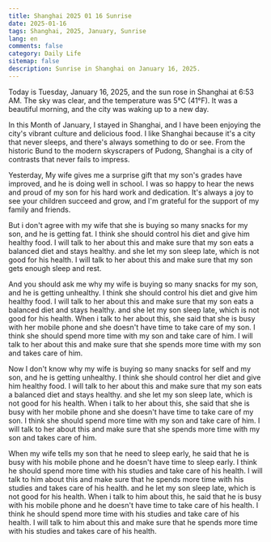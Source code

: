 ```yaml
---
title: Shanghai 2025 01 16 Sunrise 
date: 2025-01-16
tags: Shanghai, 2025, January, Sunrise
lang: en
comments: false
category: Daily Life
sitemap: false
description: Sunrise in Shanghai on January 16, 2025.
---
```


Today is Tuesday, January 16, 2025, and the sun rose in Shanghai at 6:53 AM. The sky was clear, and the temperature was 5°C (41°F). It was a beautiful morning, and the city was waking up to a new day.

In this Month of January, I stayed in Shanghai, and I have been enjoying the city's vibrant culture and delicious food. I like Shanghai because it's a city that never sleeps, and there's always something to do or see. From the historic Bund to the modern skyscrapers of Pudong, Shanghai is a city of contrasts that never fails to impress.

Yesterday, My wife gives me a surprise gift that my son's grades have improved, and he is doing well in school. I was so happy to hear the news and proud of my son for his hard work and dedication. It's always a joy to see your children succeed and grow, and I'm grateful for the support of my family and friends.

But i don't agree with my wife that she is buying so many snacks for my son, and he is getting fat. I think she should control his diet and give him healthy food. I will talk to her about this and make sure that my son eats a balanced diet and stays healthy. and she let my son sleep late, which is not good for his health. I will talk to her about this and make sure that my son gets enough sleep and rest.

And you should ask me why my wife is buying so many snacks for my son, and he is getting unhealthy. I think she should control his diet and give him healthy food. I will talk to her about this and make sure that my son eats a balanced diet and stays healthy. and she let my son sleep late, which is not good for his health. When i talk to her about this, she said that she is busy with her mobile phone and she doesn't have time to take care of my son. I think she should spend more time with my son and take care of him. I will talk to her about this and make sure that she spends more time with my son and takes care of him.

Now I don't know why my wife is buying so many snacks for self and my son, and he is getting unhealthy. I think she should control her diet and give him healthy food. I will talk to her about this and make sure that my son eats a balanced diet and stays healthy. and she let my son sleep late, which is not good for his health. When i talk to her about this, she said that she is busy with her mobile phone and she doesn't have time to take care of my son. I think she should spend more time with my son and take care of him. I will talk to her about this and make sure that she spends more time with my son and takes care of him.

When my wife tells my son that he need to sleep early, he said that he is busy with his mobile phone and he doesn't have time to sleep early. I think he should spend more time with his studies and take care of his health. I will talk to him about this and make sure that he spends more time with his studies and takes care of his health. and he let my son sleep late, which is not good for his health. When i talk to him about this, he said that he is busy with his mobile phone and he doesn't have time to take care of his health. I think he should spend more time with his studies and take care of his health. I will talk to him about this and make sure that he spends more time with his studies and takes care of his health.
